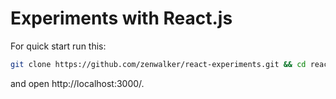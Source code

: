 # Experiments with React.js

For quick start run this:

```sh
git clone https://github.com/zenwalker/react-experiments.git && cd react-experiments && npm install && npm start
```

and open http://localhost:3000/.
